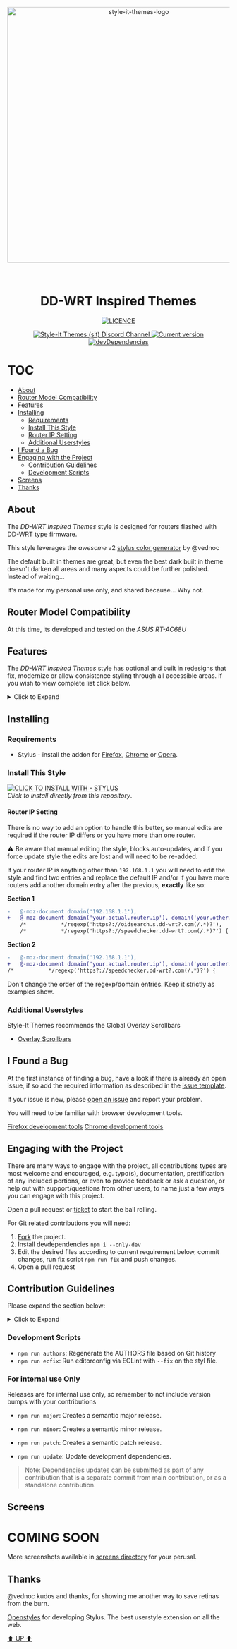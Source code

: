 <p align="center">
  <img alt="style-it-themes-logo" src="https://raw.githack.com/style-it-themes/style-it-themes-logos/master/style-it-themes-logo-full.svg" width="580">
</p>
<br>
<h1 align="center"><strong>DD-WRT Inspired Themes</strong></h1>
<p align="center">
  <a href="./LICENSE">
    <img src="https://img.shields.io/badge/License-MIT-blue.svg?longCache=true&style=for-the-badge" alt="LICENCE">
  </a>
</p>
<p align="center">
  <a href="https://discord.gg/MhwZjV">
    <img src="https://img.shields.io/badge/style--it--themes-discord%20channel-blue.svg?style=for-the-badge" alt="Style-It Themes (sit) Discord Channel">
  </a>
  <a href="https://github.com/style-it-themes/dd-wrt-inspired-themes/releases">
    <img src="https://img.shields.io/github/tag/style-it-themes/dd-wrt-inspired-themes.svg?label=Current%20Version&style=for-the-badge" alt="Current version">
  </a>
  <a href="https://david-dm.org/Style-it-Themes/dd-wrt-inspired-themes?type=dev">
    <img src="https://img.shields.io/david/dev/style-it-themes/dd-wrt-inspired-themes.svg?label=devDependencies&style=for-the-badge" alt="devDependencies">
  </a>
</p>

# TOC
  * [About](#about)
  * [Router Model Compatibility](#router-model-compatibility)
  * [Features](#features)
  * [Installing](#installing)
    * [Requirements](#requirements)
    * [Install This Style](#install-this-style)
    * [Router IP Setting](#router-ip-setting)
    * [Additional Userstyles](#additional-userstyles)
  * [I Found a Bug](#i-found-a-bug)
  * [Engaging with the Project](#engaging-with-the-project)
    * [Contribution Guidelines](#contribution-guidelines)
    * [Development Scripts](#development-scripts)
  * [Screens](#screens)
  * [Thanks](#thanks)

## About

The *DD-WRT Inspired Themes* style is designed for routers flashed with DD-WRT type firmware.

This style leverages the _awesome_ v2 [stylus color generator](https://github.com/vednoc/stylus-color-generator) by @vednoc

The default built in themes are great, but even the best dark built in theme doesn't darken all areas and many aspects could be further polished. Instead of waiting...

It's made for my personal use only, and shared because... Why not.

## Router Model Compatibility

At this time, its developed and tested on the *ASUS RT-AC68U*

## Features

The *DD-WRT Inspired Themes* style has optional and built in redesigns that fix,
modernize or allow consistence styling through all accessible areas.
if you wish to view complete list click below.

<details>
  <summary>Click to Expand</summary>
 
 ### Preset styles

 * Custom colors
 * Dark blue (old)
 * Dark gray (new)
 * GitHub Dark
 * Breeze Dark
 * Twilight
 * Ubuntu
 * Solarized Dark

 ### Color Adjustments

 * Optionally darken/lighten to some extent the background, foreground and accent colors. 

 ### Navigation

 * Optionally invert navigation colors

 ### Redesigned Inputs

 * Redesigned input styling for checkboxes, radio, dropdown and other interactable elements.
 
 You can optionally choose the checkbox size, however not all sizes will look or align well.

 ### Image updates

 * Hotspot logos are updated and working with all dark styles.
 * DD-WRT logos use CSS filters to make them compatible with different backgrounds colors.
 * New bin icon

 ## The Kitchen Sink

 The following will match seamlessly your chosen color scheme.

 * Help pages
 * Popups
 * Progress bars
 * Speedchecker
 * Speedchecker image replacement
 * OID search
 * Redesigned 401 page
 * Optional transition effects

 * Experimental font replacements
 
</details> 

## Installing

### Requirements

* Stylus - install the addon for [Firefox](https://addons.mozilla.org/en-US/firefox/addon/styl-us/), [Chrome](https://chrome.google.com/webstore/detail/stylus/clngdbkpkpeebahjckkjfobafhncgmne) or [Opera](https://addons.opera.com/en-gb/extensions/details/stylus/).

### Install This Style

[![CLICK TO INSTALL WITH - STYLUS](https://img.shields.io/badge/Install_directly_with-Stylus-21d1d0.svg?longCache=true&style=for-the-badge)](https://github.com/style-it-themes/dd-wrt-inspired-themes/raw/main/dd-wrt-inspired-themes.user.styl)  
*Click to install directly from this repository*.

#### Router IP Setting

There is no way to add an option to handle this better, so manual edits are 
required if the router IP differs or you have more than one router.

:warning: Be aware that manual editing the style, blocks auto-updates,
 and if you force update style the edits are lost and will need to be re-added.

If your router IP is anything other than `192.168.1.1` you will need to edit the
style and find two entries and replace the default IP and/or if you have 
more routers add another domain entry after the previous, **exactly** like so:

**Section 1**

```diff
-   @-moz-document domain('192.168.1.1'),
+   @-moz-document domain('your.actual.router.ip'), domain('your.other.router.ip'),
    /*           */regexp('https?://oidsearch.s.dd-wrt?.com(/.*)?'),
    /*           */regexp('https?://speedchecker.dd-wrt?.com(/.*)?') {
```
**Section 2**

```diff
-   @-moz-document domain('192.168.1.1'),
+   @-moz-document domain('your.actual.router.ip'), domain('your.other.router.ip'),
/*           */regexp('https?://speedchecker.dd-wrt?.com(/.*)?') {
```

Don't change the order of the regexp/domain entries. Keep it strictly as examples show.

### Additional Userstyles
  Style-It Themes recommends the Global Overlay Scrollbars

* [Overlay Scrollbars](https://github.com/StylishThemes/Overlay-Scrollbars)

## I Found a Bug

At the first instance of finding a bug, have a look if there is already an open issue, if so add the required information as described in the [issue template](.github/ISSUE_TEMPLATE.md).

If your issue is new, please [open an issue](https://github.com/style-it-themes/dd-wrt-inspired-themes/issues/new/choose) and report your problem.

You will need to be familiar with browser development tools.

[Firefox development tools](https://developer.mozilla.org/en-US/docs/Tools)
[Chrome development tools](https://developers.google.com/web/tools/chrome-devtools)

## Engaging with the Project

There are many ways to engage with the project, all contributions types are most welcome and encouraged, e.g. typo(s), documentation, prettification of any included portions, or even to provide feedback or ask a question, or help out with support/questions from other users, to name just a few ways you can engage with this project.

Open a pull request or [ticket](https://github.com/style-it-themes/dd-wrt-inspired-themes/issues/new/choose) to start the ball rolling.

For Git related contributions you will need:

1. [Fork](https://github.com/style-it-themes/dd-wrt-inspired-themes/fork) the project.
2. Install devdependencies `npm i --only-dev`
3. Edit the desired files according to current requirement below, commit changes, run fix script `npm run fix` and push changes.
4. Open a pull request

## Contribution Guidelines

Please expand the section below:

<details>
  <summary>Click to Expand</summary>

* Limit to the [K&R (KNF variation style)](https://en.wikipedia.org/wiki/Indentation_style#Variant:_BSD_KNF), and **2 SPACE INDENTATION** (no tabs, and no less than 2 spaces).

* K&R - KNF Variation Example:
  ```css
  element[attr='value'] {
  ··property: value;
  }
  ```

* **Not Allman**
  ```css
  element[property='value']
  {
  ··property: value;
  }
  ```

* Strict space between the `selector` and the `{`:
  ```css
  /* good */
  element[attr='value'] { }

  /* bad */
  element[attr='value']{ }
  ```

* 4 Space indentation
  ```css
  /* good */
  ····property: value;

  /* bad */
  ··property: value;
  --property: value;
  ·property: value;
  ```

:asterisk: Try to wrap lines at around 80 characters.

</details>

### Development Scripts

* `npm run authors`: Regenerate the AUTHORS file based on Git history
* `npm run ecfix`: Run editorconfig via ECLint with `--fix` on the styl file.

### For internal use Only

Releases are for internal use only, so remember to not include version bumps with your contributions 

* `npm run major`: Creates a semantic major release.
* `npm run minor`: Creates a semantic minor release.
* `npm run patch`: Creates a semantic patch release.

* `npm run update`: Update development dependencies.

> Note: Dependencies updates can be submitted as part of any contribution that is a separate commit
>       from main contribution, or as a standalone contribution.

## Screens

# COMING SOON

More screenshots available in [screens directory](/screens) for your perusal.

## Thanks

@vednoc kudos and thanks, for showing me another way to save retinas from the burn.

[Openstyles](https://github.com/openstyles/stylus) for developing Stylus. The best userstyle extension on all the web.

[:arrow_up: UP :arrow_up:](#file-readme-md)

